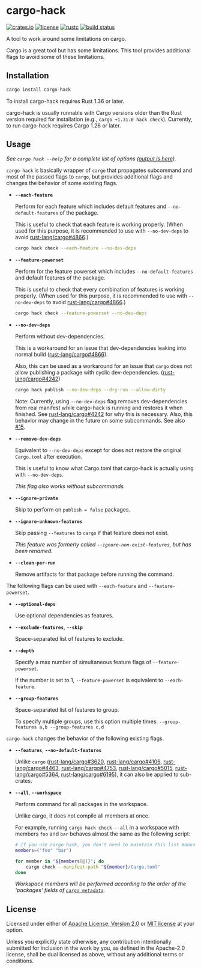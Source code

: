 # cargo-hack

[![crates.io](https://img.shields.io/crates/v/cargo-hack.svg?style=flat-square&logo=rust)](https://crates.io/crates/cargo-hack)
[![license](https://img.shields.io/badge/license-Apache--2.0_OR_MIT-blue.svg?style=flat-square)](#license)
[![rustc](https://img.shields.io/badge/rustc-1.37+-blue.svg?style=flat-square)](https://www.rust-lang.org)
[![build status](https://img.shields.io/github/workflow/status/taiki-e/cargo-hack/CI/master?style=flat-square)](https://github.com/taiki-e/cargo-hack/actions?query=workflow%3ACI+branch%3Amaster)

A tool to work around some limitations on cargo.

Cargo is a great tool but has some limitations.
This tool provides additional flags to avoid some of these limitations.

## Installation

```sh
cargo install cargo-hack
```

To install cargo-hack requires Rust 1.36 or later.

cargo-hack is usually runnable with Cargo versions older than the Rust version required for installation (e.g., `cargo +1.31.0 hack check`). Currently, to run cargo-hack requires Cargo 1.26 or later.

## Usage

*See `cargo hack --help` for a complete list of options ([output is here](https://github.com/taiki-e/cargo-hack/blob/master/tests/long-help.txt)).*

`cargo-hack` is basically wrapper of `cargo` that propagates subcommand and most of the passed flags to `cargo`, but provides additional flags and changes the behavior of some existing flags.

* **`--each-feature`**

  Perform for each feature which includes default features and `--no-default-features` of the package.

  This is useful to check that each feature is working properly. (When used for this purpose, it is recommended to use with `--no-dev-deps` to avoid [rust-lang/cargo#4866].)

  ```sh
  cargo hack check --each-feature --no-dev-deps
  ```

* **`--feature-powerset`**

  Perform for the feature powerset which includes `--no-default-features` and
  default features of the package.

  This is useful to check that every combination of features is working
  properly. (When used for this purpose, it is recommended to use with
  `--no-dev-deps` to avoid [rust-lang/cargo#4866].)

  ```sh
  cargo hack check --feature-powerset --no-dev-deps
  ```

* **`--no-dev-deps`**

  Perform without dev-dependencies.

  This is a workaround for an issue that dev-dependencies leaking into normal build ([rust-lang/cargo#4866]).

  Also, this can be used as a workaround for an issue that `cargo` does not allow publishing a package with cyclic dev-dependencies. ([rust-lang/cargo#4242])

  ```sh
  cargo hack publish --no-dev-deps --dry-run --allow-dirty
  ```

  Note: Currently, using `--no-dev-deps` flag removes dev-dependencies from real manifest while cargo-hack is running and restores it when finished. See [rust-lang/cargo#4242] for why this is necessary.
  Also, this behavior may change in the future on some subcommands. See also [#15].

* **`--remove-dev-deps`**

  Equivalent to `--no-dev-deps` except for does not restore the original `Cargo.toml` after execution.

  This is useful to know what Cargo.toml that cargo-hack is actually using with `--no-dev-deps`.

  *This flag also works without subcommands.*

* **`--ignore-private`**

  Skip to perform on `publish = false` packages.

* **`--ignore-unknown-features`**

  Skip passing `--features` to `cargo` if that feature does not exist.

  *This feature was formerly called `--ignore-non-exist-features`, but has been renamed.*

* **`--clean-per-run`**

  Remove artifacts for that package before running the command.

The following flags can be used with `--each-feature` and `--feature-powerset`.

* **`--optional-deps`**

  Use optional dependencies as features.

* **`--exclude-features`**, **`--skip`**

  Space-separated list of features to exclude.

* **`--depth`**

  Specify a max number of simultaneous feature flags of `--feature-powerset`.

  If the number is set to 1, `--feature-powerset` is equivalent to `--each-feature`.

* **`--group-features`**

  Space-separated list of features to group.

  To specify multiple groups, use this option multiple times: `--group-features a,b --group-features c,d`

`cargo-hack` changes the behavior of the following existing flags.

* **`--features`**, **`--no-default-features`**

  Unlike `cargo` ([rust-lang/cargo#3620], [rust-lang/cargo#4106], [rust-lang/cargo#4463], [rust-lang/cargo#4753], [rust-lang/cargo#5015], [rust-lang/cargo#5364], [rust-lang/cargo#6195]), it can also be applied to sub-crates.

* **`--all`**, **`--workspace`**

  Perform command for all packages in the workspace.

  Unlike cargo, it does not compile all members at once.

  For example, running `cargo hack check --all` in a workspace with members `foo` and `bar` behaves almost the same as the following script:

  ```sh
  # If you use cargo-hack, you don't need to maintain this list manually.
  members=("foo" "bar")

  for member in "${members[@]}"; do
      cargo check --manifest-path "${member}/Cargo.toml"
  done
  ```

  *Workspace members will be performed according to the order of the 'packages' fields of [`cargo metadata`][cargo-metadata].*

[#15]: https://github.com/taiki-e/cargo-hack/issues/15
[rust-lang/cargo#3620]: https://github.com/rust-lang/cargo/issues/3620
[rust-lang/cargo#4106]: https://github.com/rust-lang/cargo/issues/4106
[rust-lang/cargo#4242]: https://github.com/rust-lang/cargo/issues/4242
[rust-lang/cargo#4463]: https://github.com/rust-lang/cargo/issues/4463
[rust-lang/cargo#4753]: https://github.com/rust-lang/cargo/issues/4753
[rust-lang/cargo#4866]: https://github.com/rust-lang/cargo/issues/4866
[rust-lang/cargo#5015]: https://github.com/rust-lang/cargo/issues/4463
[rust-lang/cargo#5364]: https://github.com/rust-lang/cargo/issues/5364
[rust-lang/cargo#6195]: https://github.com/rust-lang/cargo/issues/6195
[cargo-metadata]: https://doc.rust-lang.org/cargo/commands/cargo-metadata.html

## License

Licensed under either of [Apache License, Version 2.0](LICENSE-APACHE) or [MIT license](LICENSE-MIT) at your option.

Unless you explicitly state otherwise, any contribution intentionally submitted for inclusion in the work by you, as defined in the Apache-2.0 license, shall be dual licensed as above, without any additional terms or conditions.
